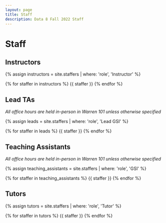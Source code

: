 ```yaml
---
layout: page
title: Staff
description: Data 8 Fall 2022 Staff
---
```


# Staff

## Instructors

{% assign instructors = site.staffers | where: 'role', 'Instructor' %}
<div class="role flex">
{% for staffer in instructors %}
{{ staffer }}
{% endfor %}
</div>

## Lead TAs
_All office hours are held in-person in Warren 101 unless otherwise specified_

{% assign leads = site.staffers | where: 'role', 'Lead GSI' %}
<div class="role flex">
{% for staffer in leads %}
{{ staffer }}
{% endfor %}
</div>

## Teaching Assistants
_All office hours are held in-person in Warren 101 unless otherwise specified_

{% assign teaching_assistants = site.staffers | where: 'role', 'GSI' %}
<div class="role flex">
{% for staffer in teaching_assistants %}
{{ staffer }}
{% endfor %}
</div>

## Tutors

{% assign tutors = site.staffers | where: 'role', 'Tutor' %}
<div class="role flex">
{% for staffer in tutors %}
{{ staffer }}
{% endfor %}
</div>

<script src="../assets/darkmode.js"></script>
<script>
  window.addEventListener("DOMContentLoaded", (event) => {
    onLoad();
});
</script>